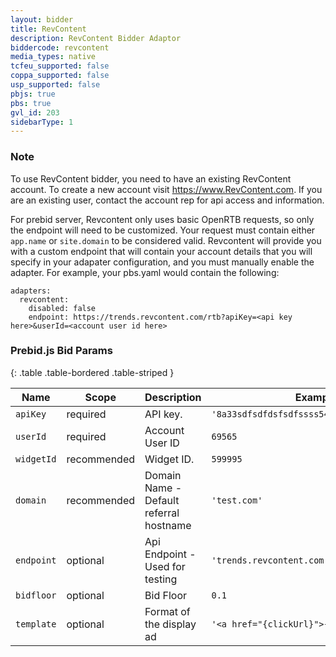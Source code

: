```yaml
---
layout: bidder
title: RevContent
description: RevContent Bidder Adaptor
biddercode: revcontent
media_types: native
tcfeu_supported: false
coppa_supported: false
usp_supported: false
pbjs: true
pbs: true
gvl_id: 203
sidebarType: 1
---
```


### Note

To use RevContent bidder, you need to have an existing RevContent account. To create a new account visit <https://www.RevContent.com>. If you are an existing user, contact the account rep for api access and information.

For prebid server, Revcontent only uses basic OpenRTB requests, so only the endpoint will need to be customized. Your request must contain either `app.name` or `site.domain` to be considered valid. Revcontent will provide you with a custom endpoint that will contain your account details that you will specify in your adapater configuration, and you must manually enable the adapter. For example, your pbs.yaml would contain the following:

```
adapters:
  revcontent:
    disabled: false
    endpoint: https://trends.revcontent.com/rtb?apiKey=<api key here>&userId=<account user id here>
```

### Prebid.js Bid Params

{: .table .table-bordered .table-striped }

| Name               | Scope              | Description                                                                                                          | Example         | Type      |
|--------------------|--------------------|----------------------------------------------------------------------------------------------------------------------|-----------------|-----------|
| `apiKey`           | required           | API key.                                       | `'8a33sdfsdfdsfsdfssss544f8sdfsdfsdfd3b1c'`  | `string`  |
| `userId`           | required           | Account User ID                                | `69565`                                      | `number`  |
| `widgetId`         | recommended        | Widget ID.                                     | `599995`                                     | `number`  |
| `domain`           | recommended        | Domain Name - Default referral hostname        | `'test.com'`                                 | `string`  |
| `endpoint`         | optional           | Api Endpoint - Used for testing                | `'trends.revcontent.com'`                    | `string`  |
| `bidfloor`         | optional           | Bid Floor                                      | `0.1`                                        | `float`   |
| `template`         | optional           | Format of the display ad                       | `'<a href="{clickUrl}">{title}</a>'`         | `string`  |

